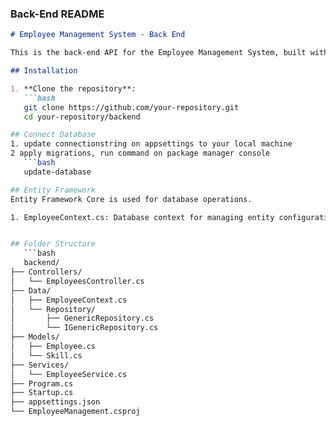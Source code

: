 
### Back-End README

```markdown
# Employee Management System - Back End

This is the back-end API for the Employee Management System, built with ASP.NET Core and Entity Framework Core.

## Installation

1. **Clone the repository**:
   ```bash
   git clone https://github.com/your-repository.git
   cd your-repository/backend

## Connect Database
1. update connectionstring on appsettings to your local machine
2 apply migrations, run command on package manager console
   ```bash
   update-database

## Entity Framework
Entity Framework Core is used for database operations.

1. EmployeeContext.cs: Database context for managing entity configurations and relationships.


## Folder Structure
   ```bash
   backend/
├── Controllers/
│   └── EmployeesController.cs
├── Data/
│   ├── EmployeeContext.cs
│   └── Repository/
│       ├── GenericRepository.cs
│       └── IGenericRepository.cs
├── Models/
│   ├── Employee.cs
│   └── Skill.cs
├── Services/
│   └── EmployeeService.cs
├── Program.cs
├── Startup.cs
├── appsettings.json
└── EmployeeManagement.csproj

